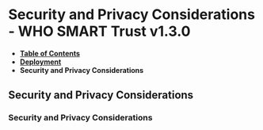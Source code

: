 # Security and Privacy Considerations - WHO SMART Trust v1.3.0

* [**Table of Contents**](toc.md)
* [**Deployment**](deployment.md)
* **Security and Privacy Considerations**

## Security and Privacy Considerations

### Security and Privacy Considerations

